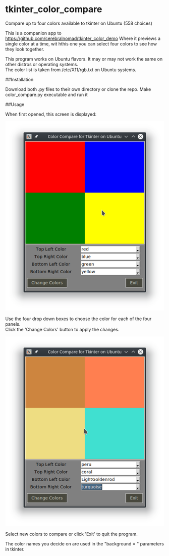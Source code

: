 # tkinter_color_compare
Compare up to four colors available to tkinter on Ubuntu (558 choices)

This is a companion app to https://github.com/cerebralnomad/tkinter_color_demo
Where it previews a single color at a time, wit hthis one you can select four colors
to see how they look together.

This program works on Ubuntu flavors. It may or may not work the same on other distros
or operating systems.  
The color list is taken from /etc/X11/rgb.txt on Ubuntu systems.

##Installation

Download both .py files to their own directory or clone the repo. Make color_compare.py executable and run it

##Usage

When first opened, this screen is displayed:

![Screenshot](/screenshots/color_compare1.png?raw=true "Screenshot")

Use the four drop down boxes to choose the color for each of the four panels.  
Click the 'Change Colors' button to apply the changes.

![Screenshot](/screenshots/color_compare2.png?raw=true "Screenshot")

Select new colors to compare or click 'Exit' to quit the program.

The color names you decide on are used in the "background = <color>" parameters in tkinter.

